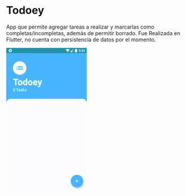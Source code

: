 # Todoey

App que permite agregar tareas a realizar y marcarlas como completas/incompletas, además de permitir borrado. Fue Realizada en Flutter, no cuenta con persistencia de datos por el momento.

![](todoey.gif)